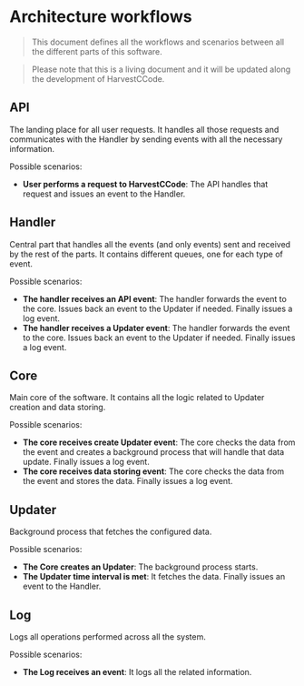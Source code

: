 # Architecture workflows

> This document defines all the workflows and scenarios between all the different parts of this software.

> Please note that this is a living document and it will be updated along the development of HarvestCCode.

## API

The landing place for all user requests. It handles all those requests and communicates with the Handler by sending events with all the necessary information.

Possible scenarios:

- **User performs a request to HarvestCCode**: The API handles that request and issues an event to the Handler.

## Handler

Central part that handles all the events (and only events) sent and received by the rest of the parts. It contains different queues, one for each type of event.

Possible scenarios:

- **The handler receives an API event**: The handler forwards the event to the core. Issues back an event to the Updater if needed. Finally issues a log event.
- **The handler receives a Updater event**: The handler forwards the event to the core. Issues back an event to the Updater if needed. Finally issues a log event.

## Core

Main core of the software. It contains all the logic related to Updater creation and data storing.

Possible scenarios:

- **The core receives create Updater event**: The core checks the data from the event and creates a background process that will handle that data update. Finally issues a log event.
- **The core receives data storing event**: The core checks the data from the event and stores the data. Finally issues a log event.

## Updater

Background process that fetches the configured data.

Possible scenarios:

- **The Core creates an Updater**: The background process starts.
- **The Updater time interval is met**: It fetches the data. Finally issues an event to the Handler.

## Log

Logs all operations performed across all the system.

Possible scenarios:

- **The Log receives an event**: It logs all the related information.
